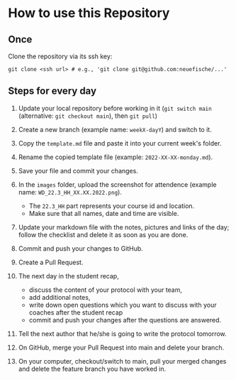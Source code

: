 # How to use this Repository

## Once

Clone the repository via its ssh key:

```
git clone <ssh url> # e.g., 'git clone git@github.com:neuefische/...'
```

## Steps for every day

1. Update your local repository before working in it (`git switch main` (alternative: `git checkout main`), then `git pull`)
2. Create a new branch (example name: `weekX-dayY`) and switch to it.
3. Copy the `template.md` file and paste it into your current week's folder.
4. Rename the copied template file (example: `2022-XX-XX-monday.md`).
5. Save your file and commit your changes.
6. In the `images` folder, upload the screenshot for attendence (example name: `WD_22.3_HH_XX.XX.2022.png`).

   - The `22.3_HH` part represents your course id and location.
   - Make sure that all names, date and time are visible.

7. Update your markdown file with the notes, pictures and links of the day; follow the checklist and delete it as soon as you are done.
8. Commit and push your changes to GitHub.
9. Create a Pull Request.
10. The next day in the student recap,
    - discuss the content of your protocol with your team,
    - add additional notes,
    - write down open questions which you want to discuss with your coaches after the student recap
    - commit and push your changes after the questions are answered.
11. Tell the next author that he/she is going to write the protocol tomorrow.
12. On GitHub, merge your Pull Request into main and delete your branch.
13. On your computer, checkout/switch to main, pull your merged changes and delete the feature branch you have worked in.
